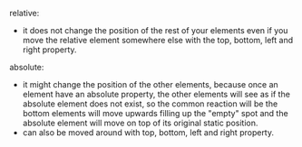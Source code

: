 relative:
- it does not change the position of the rest of your elements even if you move the relative element somewhere else with the top, bottom, left and right property.

absolute:
- it might change the position of the other elements, because once an element have an absolute property, the other elements will see as if the absolute element does not exist, so the common reaction will be the bottom elements will move upwards filling up the "empty" spot and the absolute element will move on top of its original static position.
- can also be moved around with top, bottom, left and right property.